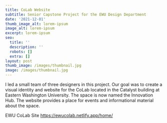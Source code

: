 ```yaml
---
title: CoLab Website
subtitle: Senior Capstone Project for the EWU Design Department
date: '2021-12-01'
thumb_image_alt: lorem-ipsum
image_alt: lorem-ipsum
excerpt: lorem-ipsum
seo:
  title: ''
  description: ''
  robots: []
  extra: []
layout: post
thumb_image: /images/thumbnail.jpg
image: /images/thumbnail.jpg
---
```

I led a small team of three designers in this project. Our goal was to create a visual identity and website for the CoLab located in the Catalyst building at Eastern Washington University. The space is now named the Innovation Hub. The website provides a place for events and informational material about the space. 

EWU CoLab Site <https://ewucolab.netlify.app/home/> 
